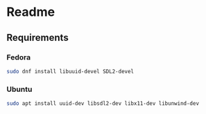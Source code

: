 # Readme

## Requirements

### Fedora

```sh
sudo dnf install libuuid-devel SDL2-devel
```

### Ubuntu

```.sh
sudo apt install uuid-dev libsdl2-dev libx11-dev libunwind-dev
```
